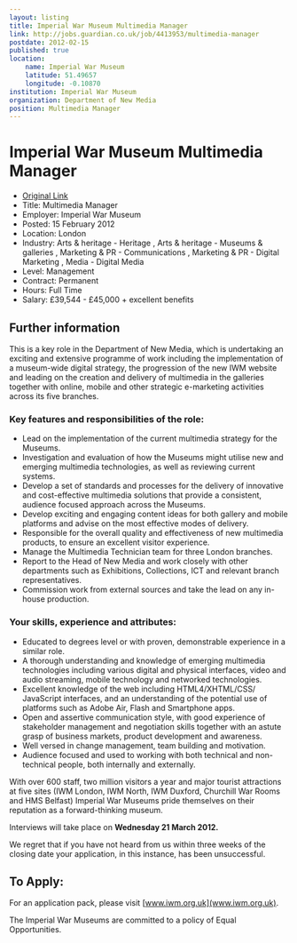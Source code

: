 ```yaml
---
layout: listing
title: Imperial War Museum Multimedia Manager
link: http://jobs.guardian.co.uk/job/4413953/multimedia-manager
postdate: 2012-02-15
published: true
location:
	name: Imperial War Museum
	latitude: 51.49657
	longitude: -0.10870
institution: Imperial War Museum
organization: Department of New Media
position: Multimedia Manager
---
```


# Imperial War Museum Multimedia Manager

*  [Original Link](http://jobs.guardian.co.uk/job/4413953/multimedia-manager)
*  Title: Multimedia Manager
*  Employer: Imperial War Museum
*  Posted: 15 February 2012
*  Location: London
*  Industry: Arts & heritage - Heritage , Arts & heritage - Museums & galleries , Marketing & PR - Communications , Marketing & PR - Digital Marketing , Media - Digital Media
*  Level: Management
*  Contract: Permanent
*  Hours: Full Time
*  Salary: £39,544 - £45,000 + excellent benefits 


## Further information

This is a key role in the Department of New Media, which is undertaking an exciting and extensive programme of work including the implementation of a museum-wide digital strategy, the progression of the new IWM website and leading on the creation and delivery of multimedia in the galleries together with online, mobile and other strategic e-marketing activities across its five branches.

### Key features and responsibilities of the role:
*  Lead on the implementation of the current multimedia strategy for the Museums.
*  Investigation and evaluation of how the Museums might utilise new and emerging multimedia technologies, as well as reviewing current systems.
*  Develop a set of standards and processes for the delivery of innovative and cost-effective multimedia solutions that provide a consistent, audience focused approach across the Museums.
*  Develop exciting and engaging content ideas for both gallery and mobile platforms and advise on the most effective modes of delivery.
*  Responsible for the overall quality and effectiveness of new multimedia products, to ensure an excellent visitor experience.
*  Manage the Multimedia Technician team for three London branches.
*  Report to the Head of New Media and work closely with other departments such as Exhibitions, Collections, ICT and relevant branch representatives.
*  Commission work from external sources and take the lead on any in-house production.


### Your skills, experience and attributes:

*  Educated to degrees level or with proven, demonstrable experience in a similar role.
*  A thorough understanding and knowledge of emerging multimedia technologies including various digital and physical interfaces, video and audio streaming, mobile technology and networked technologies.
*  Excellent knowledge of the web including HTML4/XHTML/CSS/ JavaScript interfaces, and an understanding of the potential use of platforms such as Adobe Air, Flash and Smartphone apps.
*  Open and assertive communication style, with good experience of stakeholder management and negotiation skills together with an astute grasp of business markets, product development and awareness.
*  Well versed in change management, team building and motivation.
*  Audience focused and used to working with both technical and non-technical people, both internally and externally.

With over 600 staff, two million visitors a year and major tourist attractions at five sites (IWM London, IWM North, IWM Duxford, Churchill War Rooms and HMS Belfast) Imperial War Museums pride themselves on their reputation as a forward-thinking museum.

Interviews will take place on **Wednesday 21 March 2012.**

We regret that if you have not heard from us within three weeks of the closing date your application, in this instance, has been unsuccessful.

## To Apply:
For an application pack, please visit [www.iwm.org.uk](www.iwm.org.uk).

The Imperial War Museums are committed to a policy of Equal Opportunities.